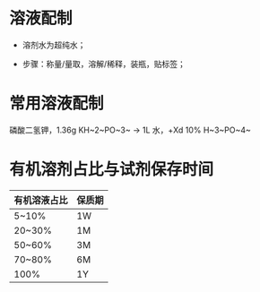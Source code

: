 # 溶液配制

- 溶剂水为超纯水；

- 步骤：称量/量取，溶解/稀释，装瓶，贴标签；

# 常用溶液配制

磷酸二氢钾，1.36g KH~2~PO~3~ → 1L 水，+Xd 10% H~3~PO~4~

# 有机溶剂占比与试剂保存时间

| 有机溶液占比 | 保质期 |
| ------------ | ------ |
| 5~10%        | 1W     |
| 20~30%       | 1M     |
| 50~60%       | 3M     |
| 70~80%       | 6M     |
| 100%         | 1Y     |